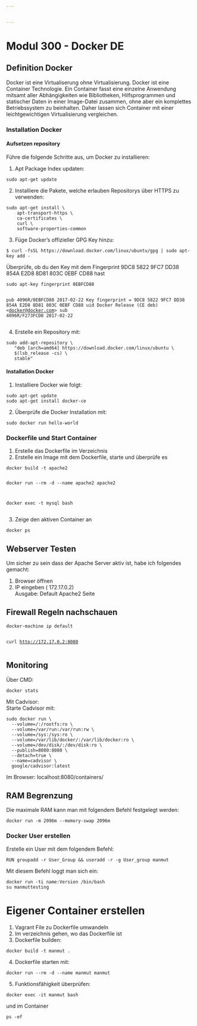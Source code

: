 ```yaml
---


---
```


<h1 id="modul-300---docker-de">Modul 300 - Docker DE</h1>
<h2 id="definition-docker">Definition Docker</h2>
<p>Docker ist eine Virtualiserung ohne Virtualisierung. Docker ist eine Container Technologie. Ein Container fasst eine einzelne Anwendung mitsamt aller Abhängigkeiten wie Bibliotheken, Hilfsprogrammen und statischer Daten in einer Image-Datei zusammen, ohne aber ein komplettes Betriebssystem zu beinhalten. Daher lassen sich Container mit einer leichtgewichtigen Virtualisierung vergleichen.</p>
<h3 id="installation-docker">Installation Docker</h3>
<h4 id="aufsetzen-repository">Aufsetzen repository</h4>
<p>Führe die folgende Schritte aus, um Docker zu installieren:</p>
<ol>
<li>Apt Package Index updaten:</li>
</ol>
<pre class=" language-sh"><code class="prism  language-sh">sudo apt-get update
</code></pre>
<ol start="2">
<li>Installiere die Pakete, welche erlauben Repositorys über HTTPS zu verwenden:</li>
</ol>
<pre class=" language-sh"><code class="prism  language-sh">sudo apt-get install \
    apt-transport-https \
    ca-certificates \
    curl \
    software-properties-common
</code></pre>
<ol start="3">
<li>Füge Docker’s offizieller GPG Key hinzu:</li>
</ol>
<pre class=" language-sh"><code class="prism  language-sh">$ curl -fsSL https://download.docker.com/linux/ubuntu/gpg | sudo apt-key add -
</code></pre>
<p>Überprüfe, ob du den Key  mit dem Fingerprint 9DC8 5822 9FC7 DD38 854A E2D8 8D81 803C 0EBF CD88 hast</p>
<pre class=" language-sh"><code class="prism  language-sh">sudo apt-key fingerprint 0EBFCD88

pub   4096R/0EBFCD88 2017-02-22
      Key fingerprint = 9DC8 5822 9FC7 DD38 854A  E2D8 8D81 803C 0EBF CD88
uid                  Docker Release (CE deb) &lt;docker@docker.com&gt;
sub   4096R/F273FCD8 2017-02-22
</code></pre>
<ol start="4">
<li>Erstelle ein Repository mit:</li>
</ol>
<pre class=" language-sh"><code class="prism  language-sh">sudo add-apt-repository \
   "deb [arch=amd64] https://download.docker.com/linux/ubuntu \
   $(lsb_release -cs) \
   stable"
</code></pre>
<h4 id="installation-docker-1">Installation Docker</h4>
<ol>
<li>Installiere Docker wie folgt:</li>
</ol>
<pre class=" language-sh"><code class="prism  language-sh">sudo apt-get update
sudo apt-get install docker-ce
</code></pre>
<ol start="2">
<li>Überprüfe die Docker Installation mit:</li>
</ol>
<pre class=" language-sh"><code class="prism  language-sh">sudo docker run hello-world
</code></pre>
<h3 id="dockerfile-und-start-container">Dockerfile und Start Container</h3>
<ol>
<li>Erstelle das Dockerfile im Verzeichnis</li>
<li>Erstelle ein Image mit dem Dockerfile, starte und überprüfe es</li>
</ol>
<pre class=" language-sh"><code class="prism  language-sh">docker build -t apache2

docker run --rm -d --name apache2 apache2

docker exec -t mysql bash
</code></pre>
<ol start="3">
<li>Zeige den aktiven Container an</li>
</ol>
<pre class=" language-sh"><code class="prism  language-sh">docker ps
</code></pre>
<h2 id="webserver-testen">Webserver Testen</h2>
<p>Um sicher zu sein dass der Apache Server aktiv ist, habe ich folgendes gemacht:</p>
<ol>
<li>Browser öffnen</li>
<li>IP eingeben ( 172.17.0.2)<br>
Ausgabe: Default Apache2 Seite</li>
</ol>
<h2 id="firewall-regeln-nachschauen">Firewall Regeln nachschauen</h2>
<pre class=" language-sh"><code class="prism  language-sh">docker-machine ip default

curl http://172.17.0.2:8080
</code></pre>
<h2 id="monitoring">Monitoring</h2>
<p>Über CMD:</p>
<pre class=" language-sh"><code class="prism  language-sh">docker stats
</code></pre>
<p>Mit Cadvisor:<br>
Starte Cadvisor mit:</p>
<pre class=" language-sh"><code class="prism  language-sh">sudo docker run \
  --volume=/:/rootfs:ro \
  --volume=/var/run:/var/run:rw \
  --volume=/sys:/sys:ro \
  --volume=/var/lib/docker/:/var/lib/docker:ro \
  --volume=/dev/disk/:/dev/disk:ro \
  --publish=8080:8080 \
  --detach=true \
  --name=cadvisor \
  google/cadvisor:latest
</code></pre>
<p>Im Browser: localhost:8080/containers/</p>
<h2 id="ram-begrenzung">RAM Begrenzung</h2>
<p>Die maximale RAM kann man mit folgendem Befehl festgelegt werden:</p>
<pre class=" language-sh"><code class="prism  language-sh">docker run -m 2096m --memory-swap 2096m
</code></pre>
<h3 id="docker-user-erstellen">Docker User erstellen</h3>
<p>Erstelle ein User mit dem folgendem Befehl:</p>
<pre class=" language-sh"><code class="prism  language-sh">RUN groupadd -r User_Group &amp;&amp; useradd -r -g User_group manmut
</code></pre>
<p>Mit diesem Befehl loggt man sich ein:</p>
<pre class=" language-sh"><code class="prism  language-sh">docker run -ti name:Version /bin/bash
su manmuttesting
</code></pre>
<h1 id="eigener-container-erstellen">Eigener Container erstellen</h1>
<ol>
<li>Vagrant File zu Dockerfile umwandeln</li>
<li>Im verzeichnis gehen, wo das Dockerfile ist</li>
<li>Dockerfile builden:</li>
</ol>
<pre class=" language-sh"><code class="prism  language-sh">docker build -t manmut .
</code></pre>
<ol start="4">
<li>Dockerfile starten mit:</li>
</ol>
<pre class=" language-sh"><code class="prism  language-sh">docker run --rm -d --name manmut manmut
</code></pre>
<ol start="5">
<li>Funktionsfähigkeit überprüfen:</li>
</ol>
<pre class=" language-sh"><code class="prism  language-sh">docker exec -it manmut bash
</code></pre>
<p>und im Container</p>
<pre class=" language-sh"><code class="prism  language-sh">ps -ef
</code></pre>

